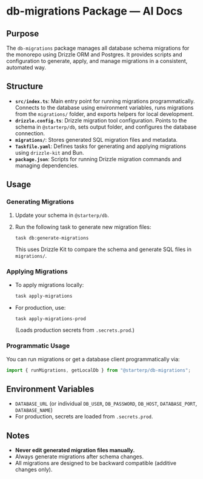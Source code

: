 # db-migrations Package — AI Docs

## Purpose

The `db-migrations` package manages all database schema migrations for the monorepo using Drizzle ORM and Postgres. It provides scripts and configuration to generate, apply, and manage migrations in a consistent, automated way.

## Structure

- **`src/index.ts`**: Main entry point for running migrations programmatically. Connects to the database using environment variables, runs migrations from the `migrations/` folder, and exports helpers for local development.
- **`drizzle.config.ts`**: Drizzle migration tool configuration. Points to the schema in `@starterp/db`, sets output folder, and configures the database connection.
- **`migrations/`**: Stores generated SQL migration files and metadata.
- **`Taskfile.yaml`**: Defines tasks for generating and applying migrations using `drizzle-kit` and Bun.
- **`package.json`**: Scripts for running Drizzle migration commands and managing dependencies.

## Usage

### Generating Migrations

1. Update your schema in `@starterp/db`.
2. Run the following task to generate new migration files:

   ```bash
   task db:generate-migrations
   ```

   This uses Drizzle Kit to compare the schema and generate SQL files in `migrations/`.

### Applying Migrations

- To apply migrations locally:

  ```bash
  task apply-migrations
  ```

- For production, use:

  ```bash
  task apply-migrations-prod
  ```

  (Loads production secrets from `.secrets.prod`.)

### Programmatic Usage

You can run migrations or get a database client programmatically via:

```ts
import { runMigrations, getLocalDb } from "@starterp/db-migrations";
```

## Environment Variables

- `DATABASE_URL` (or individual `DB_USER`, `DB_PASSWORD`, `DB_HOST`, `DATABASE_PORT`, `DATABASE_NAME`)
- For production, secrets are loaded from `.secrets.prod`.

## Notes

- **Never edit generated migration files manually.**
- Always generate migrations after schema changes.
- All migrations are designed to be backward compatible (additive changes only).
